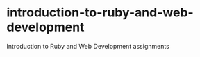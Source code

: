 introduction-to-ruby-and-web-development
========================================

Introduction to Ruby and Web Development assignments
